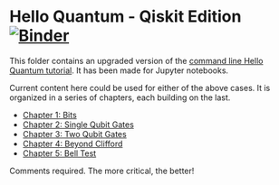 # Hello Quantum - Qiskit Edition [![Binder](https://mybinder.org/badge.svg)](https://mybinder.org/v2/gh/decodoku/Quantum_Programming_Tutorial/master?filepath=1_Bits.ipynb)

This folder contains an upgraded version of the [command line Hello Quantum tutorial](https://medium.com/qiskit/visualizing-bits-and-qubits-9af287047b28). It has been made for Jupyter notebooks.

Current content here could be used for either of the above cases. It is organized in a series of chapters, each building on the last.

* [Chapter 1: Bits](1_Bits.ipynb)
* [Chapter 2: Single Qubit Gates](2_Single-Qubit-Gates.ipynb)
* [Chapter 3: Two Qubit Gates](3_Two-Qubit-Gates.ipynb)
* [Chapter 4: Beyond Clifford](4_Beyond-Clifford.ipynb)
* [Chapter 5: Bell Test](5_Bell-Test.ipynb)

Comments required. The more critical, the better!
